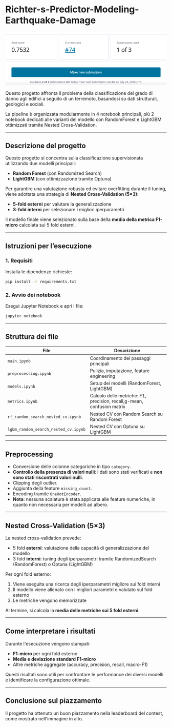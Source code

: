# Richter-s-Predictor-Modeling-Earthquake-Damage

![DRIVENDATA Result](./Ranking.png)

Questo progetto affronta il problema della classificazione del grado di danno agli edifici a seguito di un terremoto, basandosi su dati strutturali, geologici e sociali.

La pipeline è organizzata modularmente in 4 notebook principali, più 2 notebook dedicati alle varianti del modello con RandomForest e LightGBM ottimizzati tramite Nested Cross-Validation.

---

## Descrizione del progetto

Questo progetto si concentra sulla classificazione supervisionata utilizzando due modelli principali:

- **Random Forest** (con Randomized Search)
- **LightGBM** (con ottimizzazione tramite Optuna)

Per garantire una valutazione robusta ed evitare overfitting durante il tuning, viene adottata una strategia di **Nested Cross-Validation (5×3)**:
- **5-fold esterni** per valutare la generalizzazione
- **3-fold interni** per selezionare i migliori iperparametri

Il modello finale viene selezionato sulla base della **media della metrica F1-micro** calcolata sui 5 fold esterni.

---

## Istruzioni per l’esecuzione

### 1. Requisiti

Installa le dipendenze richieste:

```bash
pip install -r requirements.txt
```
### 2. Avvio dei notebook

Esegui Jupyter Notebook e apri i file:

```bash
jupyter notebook
```
---

## Struttura dei file

| File                            | Descrizione                                                                 |
|--------------------------------|-----------------------------------------------------------------------------|
| `main.ipynb`                   | Coordinamento dei passaggi principali                                       |
| `preprocessing.ipynb`         | Pulizia, imputazione, feature engineering                        |
| `models.ipynb`                | Setup dei modelli (RandomForest, LightGBM)                                  |
| `metrics.ipynb`               | Calcolo delle metriche: F1, precision, recall,g-mean, confusion matrix             |
| `rf_random_search_nested_cv.ipynb` | Nested CV con Random Search su Random Forest                          |
| `lgbm_random_search_nested_cv.ipynb` | Nested CV con Optuna su LightGBM                                     |

---

## Preprocessing

- Conversione delle colonne categoriche in tipo `category`.
- **Controllo della presenza di valori nulli**: i dati sono stati verificati e **non sono stati riscontrati valori nulli**.
- Clipping degli outlier.
- Aggiunta della feature `missing_count`.
- Encoding tramite `OneHotEncoder`.
- **Nota**: nessuna scalatura è stata applicata alle feature numeriche, in quanto non necessaria per modelli ad albero.
  
---

## Nested Cross-Validation (5×3)

La nested cross-validation prevede:
- 5 fold **esterni**: valutazione della capacità di generalizzazione del modello
- 3 fold **interni**: tuning degli iperparametri tramite RandomizedSearch (RandomForest) o Optuna (LightGBM)

Per ogni fold esterno:
1. Viene eseguita una ricerca degli iperparametri migliore sui fold interni
2. Il modello viene allenato con i migliori parametri e valutato sul fold esterno
3. Le metriche vengono memorizzate

Al termine, si calcola la **media delle metriche sui 5 fold esterni**.

---

## Come interpretare i risultati

Durante l'esecuzione vengono stampati:
- **F1-micro** per ogni fold esterno
- **Media e deviazione standard F1-micro**
- Altre metriche aggregate (accuracy, precision, recall, macro-F1)

Questi risultati sono utili per confrontare le performance dei diversi modelli e identificare la configurazione ottimale.

---

## Conclusione sul piazzamento 

Il progetto ha ottenuto un buon piazzamento nella leaderboard del contest, come mostrato nell'immagine in alto.

